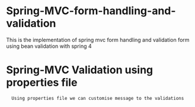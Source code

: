 # Spring-MVC-form-handling-and-validation
This is the implementation of spring mvc form handling and validation form using bean validation with spring 4

# Spring-MVC Validation using properties file
      Using properties file we can customise message to the validations
